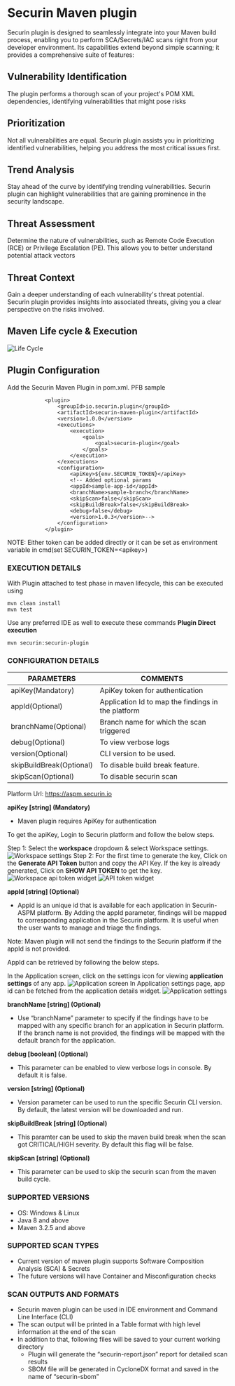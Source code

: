 
# Securin Maven plugin 

Securin plugin is designed to seamlessly integrate into your Maven build process, enabling you to perform SCA/Secrets/IAC scans right from your developer environment. Its capabilities extend beyond simple scanning; it provides a comprehensive suite of features:


## Vulnerability Identification
The plugin performs a thorough scan of your project's POM XML dependencies, identifying vulnerabilities that might pose risks
## Prioritization
Not all vulnerabilities are equal. Securin plugin assists you in prioritizing identified vulnerabilities, helping you address the most critical issues first.
## Trend Analysis
Stay ahead of the curve by identifying trending vulnerabilities. Securin plugin can highlight vulnerabilities that are gaining prominence in the security landscape.
## Threat Assessment
Determine the nature of vulnerabilities, such as Remote Code Execution (RCE) or Privilege Escalation (PE). This allows you to better understand potential attack vectors
## Threat Context
Gain a deeper understanding of each vulnerability's threat potential. Securin plugin provides insights into associated threats, giving you a clear perspective on the risks involved.
## Maven Life cycle & Execution

![Life Cycle](https://github.com/securin-aspm/securin-maven-plugin/blob/main/Securin-%20Maven%20plugin.jpg?raw=true)

## Plugin Configuration 
Add the Securin Maven Plugin in pom.xml. PFB sample
```
			<plugin>
				<groupId>io.securin.plugin</groupId>
				<artifactId>securin-maven-plugin</artifactId>
				<version>1.0.0</version>
				<executions>
					<execution>
						<goals>
							<goal>securin-plugin</goal>
						</goals>
					</execution>
				</executions>
				<configuration>
					<apiKey>${env.SECURIN_TOKEN}</apiKey> 
					<!-- Added optional params
					<appId>sample-app-id</appId>
					<branchName>sample-branch</branchName>
					<skipScan>false</skipScan>
					<skipBuildBreak>false</skipBuildBreak>
					<debug>false</debug>
					<version>1.0.3</version>-->
				</configuration>
			</plugin>
```
NOTE: Either token can be added directly or it can be set as environment variable in cmd(set SECURIN_TOKEN=\<apikey\>)
### EXECUTION DETAILS
With Plugin attached to test phase in maven lifecycle, this can be executed using
```
mvn clean install
mvn test
```
Use any preferred IDE as well to execute these commands
**Plugin Direct execution**
```
mvn securin:securin-plugin
```
### CONFIGURATION DETAILS

| PARAMETERS | COMMENTS |
| --- | --- |
| apiKey(Mandatory) | ApiKey token for authentication |
| appId(Optional) | Application Id to map the findings in the platform |
| branchName(Optional) | Branch name for which the scan triggered |
| debug(Optional) | To view verbose logs |
| version(Optional) | CLI version to be used. |
| skipBuildBreak(Optional) | To disable build break feature. |
| skipScan(Optional) | To disable securin scan |

Platform Url: https://aspm.securin.io 

**apiKey [string] (Mandatory)**
- Maven plugin requires ApiKey for authentication

To get the apiKey, Login to Securin platform and follow the below steps.

Step 1: Select the **workspace** dropdown & select Workspace settings.
![Workspace settings](https://github.com/securin-aspm/securin-maven-plugin/blob/main/images/orgID.png?raw=true)
Step 2: For the first time to generate the key, Click on the **Generate API Token** button and copy the API Key.  If the key is already generated, Click on **SHOW API TOKEN** to get the key.
![Workspace api token widget](https://github.com/securin-aspm/securin-maven-plugin/blob/main/images/1694585010158.png?raw=true)
![API token widget](https://github.com/securin-aspm/securin-maven-plugin/blob/main/images/apiKyTkn.png?raw=true)

**appId [string] (Optional)**
- Appid is an unique id that is available for each application in Securin-ASPM platform. By Adding the appId parameter, findings will be mapped to corresponding application in the Securin platform. It is useful when the user wants to manage and triage the findings.

Note: Maven plugin will not send the findings to the Securin platform if the appId is not provided.

AppId can be retrieved by following the below steps.

In the Application screen, click on the settings icon for viewing **application settings** of any app.
![Application screen](https://github.com/securin-aspm/securin-maven-plugin/blob/main/images/appName.png?raw=true)
In Application settings page, app id can be fetched from the application details widget.
![Application settings](https://github.com/securin-aspm/securin-maven-plugin/blob/main/images/appId.png?raw=true)

**branchName [string] (Optional)**
- Use “branchName” parameter to specify if the findings have to be mapped with any specific branch for an application in Securin platform.  If the branch name is not provided, the findings will be mapped with the default branch for the application.

**debug [boolean] (Optional)**
- This parameter can be enabled to view verbose logs in console. By default it is false.

**version [string] (Optional)**
- Version parameter can be used to run the specific Securin CLI version. By default, the latest version will be downloaded and run.

**skipBuildBreak [string] (Optional)**
- This paramter can be used to skip the maven build break when the scan got CRITICAL/HIGH severity. By default this flag will be false.

**skipScan [string] (Optional)**
- This parameter can be used to skip the securin scan from the maven build cycle.

### SUPPORTED VERSIONS
- OS: Windows & Linux
- Java 8 and above
- Maven 3.2.5  and above

### SUPPORTED SCAN TYPES
- Current version of maven plugin supports Software Composition Analysis (SCA) & Secrets
- The future versions will have Container and Misconfiguration checks

### SCAN OUTPUTS AND FORMATS
- Securin maven plugin can be used in IDE environment and Command Line Interface (CLI)
- The scan output will be printed in a Table format with high level information at the end of the scan
- In addition to that, following files will be saved to your current working directory
	- Plugin will generate the “securin-report.json” report for detailed scan results
	- SBOM file will be generated in CycloneDX format and saved in the name of “securin-sbom”

